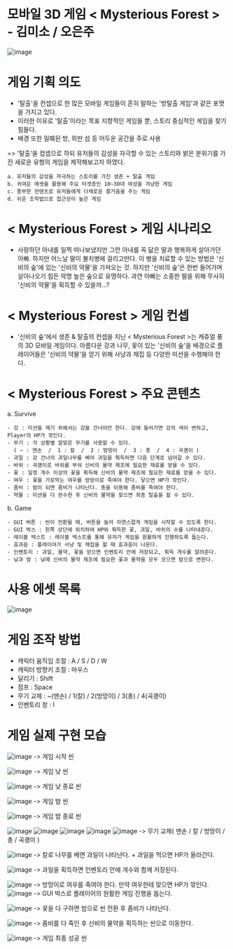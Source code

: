 # 모바일 3D 게임 < Mysterious Forest > - 김미소 / 오은주
![image](https://user-images.githubusercontent.com/84313631/120946461-903ec300-c777-11eb-9e0b-cd53dc3c8b2c.png)


# 게임 기획 의도

- '탈출'을 컨셉으로 한 많은 모바일 게임들이 흔히 말하는 '방탈출 게임'과 같은 포맷을 가지고 있다.
- 이러한 이유로 '탈출'이라는 목표 지향적인 게임들 뿐, 스토리 중심적인 게임을 찾기 힘들다.
- 배경 또한 밀폐된 방, 외딴 섬 등 어두운 공간을 주로 사용
 
 => '탈출'을 컵셉으로 하되 유저들의 감성을 자극할 수 있는 스토리와 밝은 분위기를 가진 
    새로운 유형의 게임을 제작해보고자 하였다.
    
    a. 유저들의 감성을 자극하는 스토리를 가진 생존 + 탈출 게임
    b. 귀여운 에셋을 활용해 주요 타겟층인 10~30대 여성을 겨냥한 게임
    c. 풍부한 컨텐츠로 유저들에게 다채로운 즐거움을 주는 게임
    d. 쉬운 조작법으로 접근성이 높은 게임
    
   
# < Mysterious Forest > 게임 시나리오

- 사랑하던 아내를 일찍 떠나보냈지만 그런 아내를 꼭 닮은 딸과 행복하게 살아가던 아빠. 하지만 어느날 딸이 불치병에 걸리고만다. 이 병을 치료할 수 있는 방법은 '신비의 숲'에 있는 '신비의 약물'을 가져오는 것.
하지만 '신비의 숲'은 한번 들어가며 살아나오기 힘든 악명 높은 숲으로 유명하다.
과연 아빠는 소중한 딸을 위해 무사히 '신비의 약물'을 획득할 수 있을까...?


# < Mysterious Forest > 게임 컨셉

- '신비의 숲'에서 생존 &  탈출의 컨셉을 지닌 < Mysterious Forest >는 캐쥬얼 풍의 3D 모바일 게임이다.
   아름다운 강과 나무, 꽃이 있는 '신비의 숲'을 배경으로 플레이어들은 '신비의 약물'을 얻기 위해 사냥과 채집 등 다양한 미션을 수행해야 한다.
   
   
 # < Mysterious Forest > 주요 콘텐츠
   
   a. Survive
   
   
    - 강 : 미션을 깨기 위해서는 강을 건너야만 한다. 강에 들어가면 강의 색이 변하고, Player의 HP가 깎인다.
    - 무기 : 각 상황별 알맞은 무기를 사용할 수 있다.
      ( ~ : 맨손  /  1 : 칼  /  2 : 방망이  /  3 : 총  /  4 : 곡괭이 )
    - 과일 : 강 건너의 과일나무를 베어 과일을 획득하면 다음 단계로 넘어갈 수 있다.
    - 바위 : 곡괭이로 바위를 부숴 신비의 물약 제조에 필요한 재료를 얻을 수 있다.
    - 꽃 : 일정 개수 이상의 꽃을 획득해 신비의 물약 제조에 필요한 재료를 얻을 수 있다.
    - 여우 : 꽃을 가로막는 여우를 방망이로 죽여야 한다. 닿으면 HP가 깎인다. 
    - 좀비 : 밤이 되면 좀비가 나타난다. 총을 이용해 좀비를 죽여야 한다.
    - 약물 : 미션을 다 완수한 후 신비의 물약을 찾으면 최종 탈출을 할 수 있다.

    
  b. Game
  
  
    - GUI 버튼 : 씬이 전환될 때, 버튼을 눌러 자연스럽게 게임을 시작할 수 있도록 한다.
    - GUI 박스 : 왼쪽 상단에 위치하여 HP와 획득한 꽃, 과일, 바위의 수를 나타내준다.
    - 레이블 텍스트 : 레이블 텍스트를 통해 유저가 게임을 원활하게 진행하도록 돕는다.
    - 효과음 : 플레이어가 사냥 및 채집을 할 때 효과음이 나온다.
    - 인벤토리 : 과일, 물약, 꽃을 얻으면 인벤토리 안에 저장되고, 획득 개수를 알려준다.
    - 낮과 밤 : 낮에 신비의 물약 제조에 필요한 꽃과 물약을 모두 모으면 밤으로 변한다.
    
 # 사용 에셋 목록
 ![image](https://user-images.githubusercontent.com/84313631/121824714-3a26ce00-cce9-11eb-8ea8-08c315bdcb04.png)

    
 # 게임 조작 방법
 
 * 캐릭터 움직임 조절 : A / S / D / W
 * 캐릭터 방향키 조절 : 마우스
 * 달리기 : Shift
 * 점프 : Space
 * 무기 교체 : ~(맨손) / 1(칼) / 2(방망이) / 3(총) / 4(곡괭이)
 * 인벤토리 창 : I
 
# 게임 실제 구현 모습
 
![image](https://user-images.githubusercontent.com/84313631/121805518-8db40000-cc86-11eb-82cd-bb495772cbb9.png)  -> 게임 시작 씬

![image](https://user-images.githubusercontent.com/84313631/121805542-ac19fb80-cc86-11eb-866e-ca8b0565d513.png) -> 게임 낮 씬

![image](https://user-images.githubusercontent.com/84313631/121805589-c653d980-cc86-11eb-9ba0-d7edf1e4518d.png) -> 게임 낮 종료 씬

![image](https://user-images.githubusercontent.com/84313631/121805577-c0f68f00-cc86-11eb-8b8c-5164c885af68.png) -> 게임 밤 씬

![image](https://user-images.githubusercontent.com/84313631/121805601-d2d83200-cc86-11eb-941d-3bc126732dc5.png) -> 게임 밤 종료 씬

![image](https://user-images.githubusercontent.com/84313631/121805665-04e99400-cc87-11eb-8c04-cbeb87b1c1f1.png)
![image](https://user-images.githubusercontent.com/84313631/121805668-07e48480-cc87-11eb-8df8-f8fe01dcd05b.png)
![image](https://user-images.githubusercontent.com/84313631/121805672-0adf7500-cc87-11eb-88f5-b2518db6da9b.png)
![image](https://user-images.githubusercontent.com/84313631/121805675-0d41cf00-cc87-11eb-82a3-de08b4e91a4b.png)
![image](https://user-images.githubusercontent.com/84313631/121805681-0fa42900-cc87-11eb-8cfd-54e47f853c12.png) 
-> 무기 교체( 맨손 / 칼 / 방망이 / 총 / 곡괭이 )

![image](https://user-images.githubusercontent.com/84313631/121805723-5560f180-cc87-11eb-976a-20c80a166efa.png) -> 칼로 나무를 베면 과일이 나타난다. + 과일을 먹으면 HP가 올라간다.

![image](https://user-images.githubusercontent.com/84313631/121805734-614cb380-cc87-11eb-8bcb-2aa5658d119d.png) -> 과일을 획득하면 인벤토리 안에 개수와 함께 저장된다.

![image](https://user-images.githubusercontent.com/84313631/121805776-96590600-cc87-11eb-967d-98f7168f9d14.png) -> 방망이로 여우를 죽여야 한다. 만약 여우한테 맞으면 HP가 깎인다.  
![image](https://user-images.githubusercontent.com/84313631/121805812-c2748700-cc87-11eb-83a6-8b86225d3ffd.png) -> GUI 박스로 플레이어의 원활한 게임 진행을 돕는다.

![image](https://user-images.githubusercontent.com/84313631/121805848-fa7bca00-cc87-11eb-9296-fdf6d03bcd66.png) -> 꽃을 다 구하면 밤으로 씬 전환 후 좀비가 나타난다.

![image](https://user-images.githubusercontent.com/84313631/121805909-4fb7db80-cc88-11eb-8fe9-6e67ceba0939.png) -> 좀비를 다 죽인 후 신비의 물약을 획득하는 씬으로 이동한다.

![image](https://user-images.githubusercontent.com/84313631/121805995-d4a2f500-cc88-11eb-8ef9-8340d43f2803.png) -> 게임 최종 성공 씬

